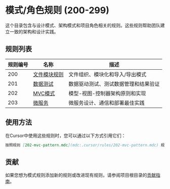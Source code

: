 # 模式/角色规则 (200-299)

这个目录包含与设计模式、架构模式和项目角色相关的规则。这些规则帮助团队建立一致的架构和设计实践。

## 规则列表

| 规则编号 | 名称 | 描述 |
|---------|------|------|
| 200 | [文件模块规则](200-files-module-rule.mdc) | 文件组织、模块化和导入/导出模式 |
| 201 | [数据测试](201-data-test.mdc) | 数据驱动测试、测试数据管理和结果验证 |
| 202 | [MVC模式](202-mvc-pattern.mdc) | 模型-视图-控制器架构原则和实现 |
| 203 | [微服务](203-microservices.mdc) | 微服务设计、通信和部署最佳实践 |

## 使用方法

在Cursor中使用这些规则时，您可以通过以下方式引用它们：

```markdown
按照规则 [202-mvc-pattern.mdc](mdc:.cursor/rules/202-mvc-pattern.mdc) 规划应用架构
```

## 贡献

如果您想为模式规则添加新的规则或改进现有规则，请参阅项目根目录的[贡献指南](../README.md#贡献指南)。 